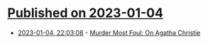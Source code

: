 # [Published on 2023-01-04](index.md)

* [2023-01-04, 22:03:08](https://news.ycombinator.com/item?id=34252525) - [Murder Most Foul: On Agatha Christie](https://drb.ie/articles/murder-most-foul/)
